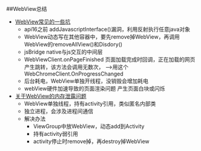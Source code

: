 ##WebView总结
*   [WebView常见的一些坑](https://maxiaobu1999.github.io/html5/heima/README.html)
    * api16之前 addJavascriptInterface()漏洞，利用反射执行任意java对象
    * WebView动态写在其他容器中，要先remove掉WebView，再调用WebView的removeAllView()和Disdory()
    * jsBridge  native与js交互的中间层
    * WebViewClient.onPageFinished 页面加载完成时回调，正在加载的网页产生跳转，该方法会调用无数次，
    -->用这个WebChromeClient.OnProgressChanged
    * 后台耗电，WebView单独开线程，没销毁会增加耗电
    * webView硬件加速导致的页面渲染问题  产生页面白块或闪烁
*   [关于WebView的内存泄露问题](https://maxiaobu1999.github.io/html5/heima/README.html)
    * WebView单独线程，持有activity引用，类似匿名内部类
    * 独立进程，会涉及进程间通信
    * 解决办法
        * ViewGroup中放WebView，动态add到Activity
        * 持有activity弱引用
        * activity停止时remove掉，再destroy掉WebView
 